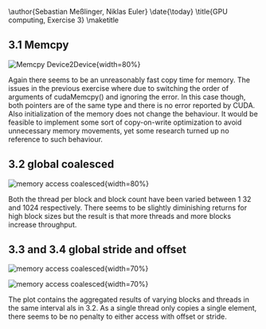 
\author{Sebastian Meßlinger, Niklas Euler}
\date{\today}
\title{GPU computing, Exercise 3}
\maketitle

## 3.1 Memcpy

![Memcpy Device2Device](./mem.svg "abc"){width=80%}

Again there seems to be an unreasonably fast copy time for memory. The issues in the previous exercise where due to switching the order of arguments of cudaMemcpy() and ignoring the error. In this case though, both pointers are of the same type and there is no error reported by CUDA. Also initialization of the memory does not change the behaviour.
It would be feasible to implement some sort of copy-on-write optimization to avoid unnecessary memory movements, yet some research turned up no reference to such behaviour.

## 3.2 global coalesced

![memory access coalesced](./coalesced.svg "abc"){width=80%}

Both the thread per block and block count have been varied between 1 32 and 1024 respectively.
There seems to be slightly diminishing returns for high block sizes but the result is that more threads and more blocks increase throughput.

## 3.3 and 3.4 global stride and offset  
![memory access coalesced](./global-stride.svg "abc"){width=70%}

![memory access coalesced](./global-offset.svg "abc"){width=70%}

The plot contains the aggregated results of varying blocks and threads in the same interval als in 3.2. As a single thread only copies a single element, there seems to be no penalty to either access with offset or stride.

